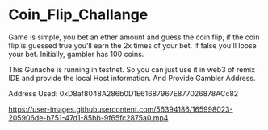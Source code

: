 # Coin_Flip_Challange

Game is simple, you bet an ether amount and guess the coin flip, if the coin flip is guessed true you'll earn the 2x times of your bet. If false you'll loose your bet.
Initially, gambler has 100 coins.


This Gunache is running in testnet. So you can just use it in web3 of remix IDE and provide the local Host information. And Provide Gambler Address.

Address Used: 0xD8af8048A286b0D1E61687967E877026878ACc82

https://user-images.githubusercontent.com/56394186/165998023-205906de-b751-47d1-85bb-9f65fc2875a0.mp4
